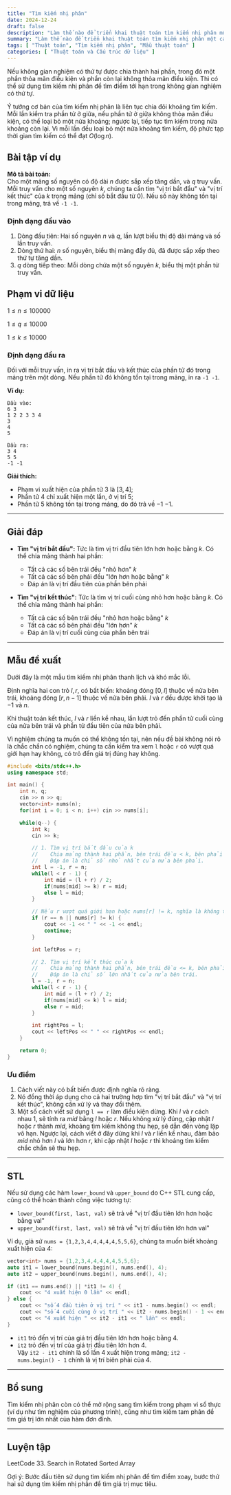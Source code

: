 ```yaml
---
title: "Tìm kiếm nhị phân"
date: 2024-12-24
draft: false
description: "Làm thế nào để triển khai thuật toán tìm kiếm nhị phân một cách thanh lịch."
summary: "Làm thế nào để triển khai thuật toán tìm kiếm nhị phân một cách thanh lịch."
tags: [ "Thuật toán", "Tìm kiếm nhị phân", "Mẫu thuật toán" ]
categories: [ "Thuật toán và Cấu trúc dữ liệu" ]
---
```


Nếu không gian nghiệm có thứ tự được chia thành hai phần, trong đó một phần thỏa mãn điều kiện và phần còn lại không thỏa mãn điều kiện. Thì có thể sử dụng tìm kiếm nhị phân để tìm điểm tới hạn trong không gian nghiệm có thứ tự.

Ý tưởng cơ bản của tìm kiếm nhị phân là liên tục chia đôi khoảng tìm kiếm. Mỗi lần kiểm tra phần tử ở giữa, nếu phần tử ở giữa không thỏa mãn điều kiện, có thể loại bỏ một nửa khoảng; ngược lại, tiếp tục tìm kiếm trong nửa khoảng còn lại. Vì mỗi lần đều loại bỏ một nửa khoảng tìm kiếm, độ phức tạp thời gian tìm kiếm có thể đạt $O(\log n)$.

## Bài tập ví dụ

**Mô tả bài toán:**  
Cho một mảng số nguyên có độ dài $n$ được sắp xếp tăng dần, và $q$ truy vấn. Mỗi truy vấn cho một số nguyên $k$, chúng ta cần tìm "vị trí bắt đầu" và "vị trí kết thúc" của $k$ trong mảng (chỉ số bắt đầu từ 0). Nếu số này không tồn tại trong mảng, trả về `-1 -1`.

### Định dạng đầu vào

1. Dòng đầu tiên: Hai số nguyên $n$ và $q$, lần lượt biểu thị độ dài mảng và số lần truy vấn.
2. Dòng thứ hai: $n$ số nguyên, biểu thị mảng đầy đủ, đã được sắp xếp theo thứ tự tăng dần.
3. $q$ dòng tiếp theo: Mỗi dòng chứa một số nguyên $k$, biểu thị một phần tử truy vấn.

## Phạm vi dữ liệu

$1 \leq n \leq 100000$

$1 \leq q \leq 10000$

$1 \leq k \leq 10000$

### Định dạng đầu ra

Đối với mỗi truy vấn, in ra vị trí bắt đầu và kết thúc của phần tử đó trong mảng trên một dòng. Nếu phần tử đó không tồn tại trong mảng, in ra `-1 -1`.

**Ví dụ:**

```
Đầu vào:
6 3
1 2 2 3 3 4
3
4
5

Đầu ra:
3 4
5 5
-1 -1
```

**Giải thích:**

- Phạm vi xuất hiện của phần tử $3$ là $[3, 4]$;
- Phần tử $4$ chỉ xuất hiện một lần, ở vị trí $5$;
- Phần tử $5$ không tồn tại trong mảng, do đó trả về $-1$ $-1$.

---

## Giải đáp

- **Tìm "vị trí bắt đầu":**
  Tức là tìm vị trí đầu tiên lớn hơn hoặc bằng $k$. Có thể chia mảng thành hai phần:
    - Tất cả các số bên trái đều "nhỏ hơn" $k$
    - Tất cả các số bên phải đều "lớn hơn hoặc bằng" $k$
    - Đáp án là vị trí đầu tiên của phần bên phải

- **Tìm "vị trí kết thúc":**
  Tức là tìm vị trí cuối cùng nhỏ hơn hoặc bằng $k$. Có thể chia mảng thành hai phần:
    - Tất cả các số bên trái đều "nhỏ hơn hoặc bằng" $k$
    - Tất cả các số bên phải đều "lớn hơn" $k$
    - Đáp án là vị trí cuối cùng của phần bên trái

---

## Mẫu đề xuất

Dưới đây là một mẫu tìm kiếm nhị phân thanh lịch và khó mắc lỗi.

Định nghĩa hai con trỏ $l, r$, có bất biến: khoảng đóng $[0, l]$ thuộc về nửa bên trái, khoảng đóng $[r, n - 1]$ thuộc về nửa bên phải. $l$ và $r$ đều được khởi tạo là $-1$ và $n$.

Khi thuật toán kết thúc, $l$ và $r$ liền kề nhau, lần lượt trỏ đến phần tử cuối cùng của nửa bên trái và phần tử đầu tiên của nửa bên phải.

Vì nghiệm chúng ta muốn có thể không tồn tại, nên nếu đề bài không nói rõ là chắc chắn có nghiệm, chúng ta cần kiểm tra xem `l` hoặc `r` có vượt quá giới hạn hay không, có trỏ đến giá trị đúng hay không.

```cpp
#include <bits/stdc++.h>
using namespace std;

int main() {
    int n, q;
    cin >> n >> q;
    vector<int> nums(n);
    for(int i = 0; i < n; i++) cin >> nums[i];

    while(q--) {
        int k;
        cin >> k;

        // 1. Tìm vị trí bắt đầu của k
        //    Chia mảng thành hai phần, bên trái đều < k, bên phải đều >= k.
        //    Đáp án là chỉ số nhỏ nhất của nửa bên phải.
        int l = -1, r = n;
        while(l < r - 1) {
            int mid = (l + r) / 2;
            if(nums[mid] >= k) r = mid; 
            else l = mid;
        }

        // Nếu r vượt quá giới hạn hoặc nums[r] != k, nghĩa là không tồn tại k
        if (r == n || nums[r] != k) {
            cout << -1 << " " << -1 << endl;
            continue;
        }

        int leftPos = r;

        // 2. Tìm vị trí kết thúc của k
        //    Chia mảng thành hai phần, bên trái đều <= k, bên phải đều > k.
        //    Đáp án là chỉ số lớn nhất của nửa bên trái.
        l = -1, r = n;
        while(l < r - 1) {
            int mid = (l + r) / 2;
            if(nums[mid] <= k) l = mid;
            else r = mid;
        }

        int rightPos = l;
        cout << leftPos << " " << rightPos << endl;
    }

    return 0;
}
```

### Ưu điểm

1. Cách viết này có bất biến được định nghĩa rõ ràng.
2. Nó đồng thời áp dụng cho cả hai trường hợp tìm "vị trí bắt đầu" và "vị trí kết thúc", không cần xử lý và thay đổi thêm.
3. Một số cách viết sử dụng `l == r` làm điều kiện dừng. Khi $l$ và $r$ cách nhau $1$, sẽ tính ra $mid$ bằng $l$ hoặc $r$. Nếu không xử lý đúng, cập nhật $l$ hoặc $r$ thành $mid$, khoảng tìm kiếm không thu hẹp, sẽ dẫn đến vòng lặp vô hạn. Ngược lại, cách viết ở đây dừng khi $l$ và $r$ liền kề nhau, đảm bảo $mid$ nhỏ hơn $l$ và lớn hơn $r$, khi cập nhật $l$ hoặc $r$ thì khoảng tìm kiếm chắc chắn sẽ thu hẹp.

---

## STL

Nếu sử dụng các hàm `lower_bound` và `upper_bound` do C++ STL cung cấp, cũng có thể hoàn thành công việc tương tự:

- `lower_bound(first, last, val)` sẽ trả về "vị trí đầu tiên lớn hơn hoặc bằng val"
- `upper_bound(first, last, val)` sẽ trả về "vị trí đầu tiên lớn hơn val"

Ví dụ, giả sử `nums = {1,2,3,4,4,4,4,4,5,5,6}`, chúng ta muốn biết khoảng xuất hiện của 4:

```cpp
vector<int> nums = {1,2,3,4,4,4,4,4,5,5,6};
auto it1 = lower_bound(nums.begin(), nums.end(), 4);
auto it2 = upper_bound(nums.begin(), nums.end(), 4);

if (it1 == nums.end() || *it1 != 4) {
    cout << "4 xuất hiện 0 lần" << endl;
} else {
    cout << "số 4 đầu tiên ở vị trí " << it1 - nums.begin() << endl;
    cout << "số 4 cuối cùng ở vị trí " << it2 - nums.begin() - 1 << endl;
    cout << "4 xuất hiện " << it2 - it1 << " lần" << endl;
}
```

- `it1` trỏ đến vị trí của giá trị đầu tiên lớn hơn hoặc bằng $4$.
- `it2` trỏ đến vị trí của giá trị đầu tiên lớn hơn $4$.  
  Vậy `it2 - it1` chính là số lần $4$ xuất hiện trong mảng; `it2 - nums.begin() - 1` chính là vị trí biên phải của $4$.

---

## Bổ sung

Tìm kiếm nhị phân còn có thể mở rộng sang tìm kiếm trong phạm vi số thực (ví dụ như tìm nghiệm của phương trình), cũng như tìm kiếm tam phân để tìm giá trị lớn nhất của hàm đơn đỉnh.

---

## Luyện tập

LeetCode 33. Search in Rotated Sorted Array

Gợi ý: Bước đầu tiên sử dụng tìm kiếm nhị phân để tìm điểm xoay, bước thứ hai sử dụng tìm kiếm nhị phân để tìm giá trị mục tiêu.